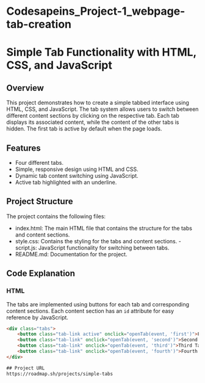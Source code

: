 # Codesapeins_Project-1_webpage-tab-creation
# Simple Tab Functionality with HTML, CSS, and JavaScript
## Overview
This project demonstrates how to create a simple tabbed interface using HTML, CSS, and JavaScript. 
The tab system allows users to switch between different content sections by clicking on the respective tab.
Each tab displays its associated content, while the content of the other tabs is hidden. The first tab is active by default when the page loads.

## Features
- Four different tabs. 
- Simple, responsive design using HTML and CSS.
- Dynamic tab content switching using JavaScript.
- Active tab highlighted with an underline.


## Project Structure
The project contains the following files:

- index.html: The main HTML file that contains the structure for the tabs and content sections.
- style.css: Contains the styling for the tabs and content sections.
  -script.js: JavaScript functionality for switching between tabs.
- README.md: Documentation for the project.


## Code Explanation

### HTML
The tabs are implemented using buttons for each tab and corresponding content sections. Each content section has an `id` attribute for easy reference by JavaScript.

```html
<div class="tabs">
    <button class="tab-link active" onclick="openTab(event, 'first')">First Tab</button>
    <button class="tab-link" onclick="openTab(event, 'second')">Second Tab</button>
    <button class="tab-link" onclick="openTab(event, 'third')">Third Tab</button>
    <button class="tab-link" onclick="openTab(event, 'fourth')">Fourth Tab</button>
</div>

## Project URL
https://roadmap.sh/projects/simple-tabs
